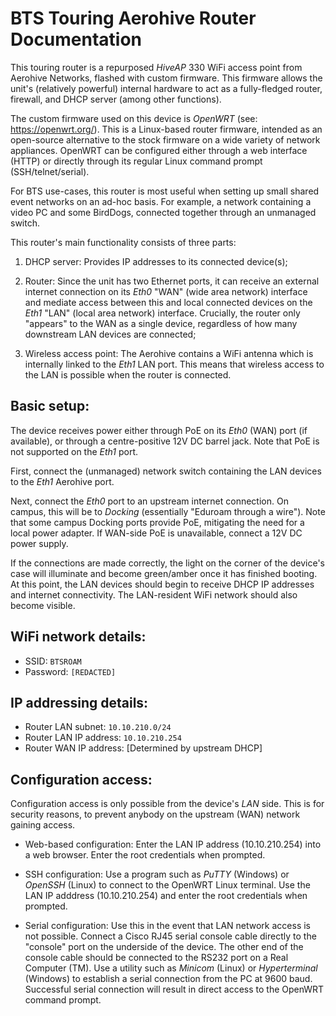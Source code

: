 BTS Touring Aerohive Router Documentation
=========================================

This touring router is a repurposed _HiveAP_ 330 WiFi access point from Aerohive Networks, flashed with
custom firmware. This firmware allows the unit's (relatively powerful) internal hardware to act as a
fully-fledged router, firewall, and DHCP server (among other functions).

The custom firmware used on this device is _OpenWRT_ (see: https://openwrt.org/). This is a Linux-based
router firmware, intended as an open-source alternative to the stock firmware on a wide variety of
network appliances. OpenWRT can be configured either through a web interface (HTTP) or directly through 
its regular Linux command prompt (SSH/telnet/serial).

For BTS use-cases, this router is most useful when setting up small shared event networks on an ad-hoc
basis. For example, a network containing a video PC and some BirdDogs, connected together through an 
unmanaged switch.

This router's main functionality consists of three parts:

1. DHCP server: Provides IP addresses to its connected device(s);
   
2. Router: Since the unit has two Ethernet ports, it can receive an external internet connection on its
   _Eth0_ "WAN" (wide area network) interface and mediate access between this and local connected
   devices on the _Eth1_ "LAN" (local area network) interface. Crucially, the router only "appears" to
   the WAN as a single device, regardless of how many downstream LAN devices are connected;
   
3. Wireless access point: The Aerohive contains a WiFi antenna which is internally linked to the _Eth1_
   LAN port. This means that wireless access to the LAN is possible when the router is connected.

Basic setup:
------------

The device receives power either through PoE on its _Eth0_ (WAN) port (if available), or through a 
centre-positive 12V DC barrel jack. Note that PoE is not supported on the _Eth1_ port.

First, connect the (unmanaged) network switch containing the LAN devices to the _Eth1_ Aerohive port.

Next, connect the _Eth0_ port to an upstream internet connection. On campus, this will be to _Docking_ 
(essentially "Eduroam through a wire"). Note that some campus Docking ports provide PoE, mitigating the 
need for a local power adapter. If WAN-side PoE is unavailable, connect a 12V DC power supply.

If the connections are made correctly, the light on the corner of the device's case will illuminate and
become green/amber once it has finished booting. At this point, the LAN devices should begin to receive DHCP
IP addresses and internet connectivity. The LAN-resident WiFi network should also become visible.

WiFi network details:
---------------------

- SSID: `BTSROAM`
- Password: `[REDACTED]`

IP addressing details:
----------------------

- Router LAN subnet: `10.10.210.0/24`
- Router LAN IP address: `10.10.210.254`
- Router WAN IP address: [Determined by upstream DHCP]

Configuration access:
---------------------

Configuration access is only possible from the device's _LAN_ side. This is for security reasons, to prevent
anybody on the upstream (WAN) network gaining access.

- Web-based configuration: Enter the LAN IP address (10.10.210.254) into a web browser. Enter the root
  credentials when prompted.

- SSH configuration: Use a program such as _PuTTY_ (Windows) or _OpenSSH_ (Linux) to connect to the OpenWRT
  Linux terminal. Use the LAN IP adddress (10.10.210.254) and enter the root credentials when prompted.

- Serial configuration: Use this in the event that LAN network access is not possible. Connect a Cisco RJ45
  serial console cable directly to the "console" port on the underside of the device. The other end of the
  console cable should be connected to the RS232 port on a Real Computer (TM). Use a utility such as _Minicom_
  (Linux) or _Hyperterminal_ (Windows) to establish a serial connection from the PC at 9600 baud. Successful
  serial connection will result in direct access to the OpenWRT command prompt.

